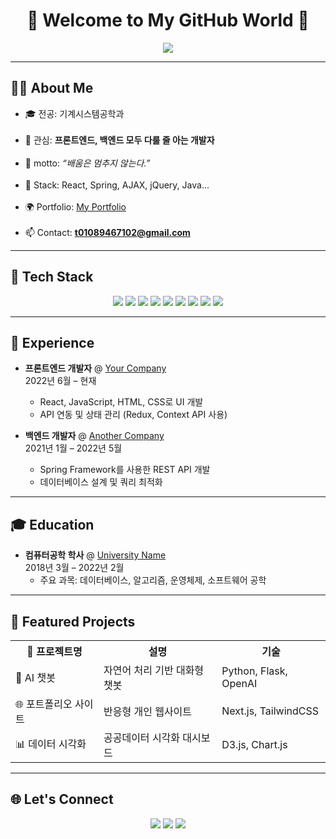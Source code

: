 <h1 align="center">🌟 Welcome to My GitHub World 🌟</h1>

<p align="center">
  <img src="https://capsule-render.vercel.app/api?type=soft&color=gradient&height=150&section=header&text=LimJinWoo's%20GitHub&fontSize=35&fontColor=ffffff" />
</p>

---

## 🧑‍💻 About Me

- 🎓 전공: 기계시스템공학과<br><br>
- 🌱 관심: **프론트엔드, 백엔드 모두 다룰 줄 아는 개발자**<br><br>
- 💬 motto: _“배움은 멈추지 않는다.”_<br><br>
- 🧰 Stack: React, Spring, AJAX, jQuery, Java...<br><br>
- 🌍 Portfolio: [My Portfolio](https://www.notion.so/KH-17d9da80c46b808da016ede5bb9baf1a?pvs=11)<br><br>
- 📫 Contact: **t01089467102@gmail.com**

---

## 🚀 Tech Stack

<p align="center">
  <img src="https://img.shields.io/badge/HTML-E34F26?style=for-the-badge&logo=html5&logoColor=white"/>
  <img src="https://img.shields.io/badge/CSS-1572B6?style=for-the-badge&logo=css3&logoColor=white"/>
  <img src="https://img.shields.io/badge/JavaScript-F7DF1E?style=for-the-badge&logo=javascript&logoColor=black"/>
  <img src="https://img.shields.io/badge/React-61DAFB?style=for-the-badge&logo=react&logoColor=black"/>
  <img src="https://img.shields.io/badge/jQuery-0769AD?style=for-the-badge&logo=jquery&logoColor=white"/>
  <img src="https://img.shields.io/badge/AJAX-000000?style=for-the-badge&logo=ajax&logoColor=white"/>
  <img src="https://img.shields.io/badge/Java-007396?style=for-the-badge&logo=openjdk&logoColor=white"/>
  <img src="https://img.shields.io/badge/Spring-6DB33F?style=for-the-badge&logo=spring&logoColor=white"/>
  <img src="https://img.shields.io/badge/Python-3776AB?style=for-the-badge&logo=python&logoColor=white"/>
</p>

---

## 💼 Experience

- **프론트엔드 개발자** @ [Your Company](https://yourcompany.com)  
  2022년 6월 – 현재  
  - React, JavaScript, HTML, CSS로 UI 개발  
  - API 연동 및 상태 관리 (Redux, Context API 사용)

- **백엔드 개발자** @ [Another Company](https://anothercompany.com)  
  2021년 1월 – 2022년 5월  
  - Spring Framework를 사용한 REST API 개발  
  - 데이터베이스 설계 및 쿼리 최적화

---

## 🎓 Education

- **컴퓨터공학 학사** @ [University Name](https://university.com)  
  2018년 3월 – 2022년 2월  
  - 주요 과목: 데이터베이스, 알고리즘, 운영체제, 소프트웨어 공학

---

## 💎 Featured Projects

<p align="center">
  <table align="center">
    <tr>
      <th>💼 프로젝트명</th>
      <th>설명</th>
      <th>기술</th>
    </tr>
    <tr>
      <td>🤖 AI 챗봇</td>
      <td>자연어 처리 기반 대화형 챗봇</td>
      <td>Python, Flask, OpenAI</td>
    </tr>
    <tr>
      <td>🌐 포트폴리오 사이트</td>
      <td>반응형 개인 웹사이트</td>
      <td>Next.js, TailwindCSS</td>
    </tr>
    <tr>
      <td>📊 데이터 시각화</td>
      <td>공공데이터 시각화 대시보드</td>
      <td>D3.js, Chart.js</td>
    </tr>
  </table>
</p>

---

## 🌐 Let's Connect

<p align="center">
  <a href="https://linkedin.com/in/limjinwoo"><img src="https://img.shields.io/badge/LinkedIn-0077B5?logo=linkedin&style=for-the-badge" /></a>
  <a href="mailto:t01089467102@gmail.com"><img src="https://img.shields.io/badge/Gmail-D14836?logo=gmail&style=for-the-badge" /></a>
  <a href="https://www.notion.so/KH-17d9da80c46b808da016ede5bb9baf1a?pvs=11"><img src="https://img.shields.io/badge/Portfolio-Notion-black?style=for-the-badge&logo=notion" /></a>
</p>


